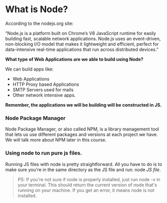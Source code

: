 What is Node?
====
According to the nodejs.org site:

“Node.js is a platform built on Chrome’s V8 JavaScript runtime for easily building fast, scalable network applications. Node.js uses an event-driven, non-blocking I/O model that makes it lightweight and efficient, perfect for data-intensive real-time applications that run across distributed devices.” 

**What type of Web Applications are we able to build using Node?**

We can build apps like: 
+ Web Applications 
+ HTTP Proxy based Applications
+ SMTP Servers used for mails
+ Other network intensive apps.

__Remember, the applications we will be building will be constructed in JS.__

### Node Package Manager

Node Package Manager, or also called NPM, is a library management tool that lets us use different packages and versions at each project we have. We will talk more about NPM later in this course.

### Using node to run pure js files.

Running JS files with node is pretty straightforward. All you have to do is to make sure you're in the same directory as the JS file and run: node _JS file_.

> PS: If you're not sure if node is properly installed, just run node -v in your terminal. This should return the current version of node that's running on your machine. If you get an error, it means node is not installed.